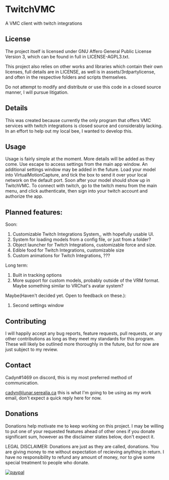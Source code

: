 # TwitchVMC
A VMC client with twitch integrations

## License
The project itself is licensed under GNU Affero General Public License Version 3, which can be found in full in LICENSE-AGPL3.txt.

This project also relies on other works and libraries which contain their own licenses, full details are in LICENSE, as well is in assets/3rdpartylicense, and often in the respective folders and scripts themselves.

Do not attempt to modify and distribute or use this code in a closed source manner, I will pursue litigation.

## Details
This was created because currently the only program that offers VMC services with twitch integrations is closed source and considerably lacking. In an effort to help out my local bee, I wanted to develop this.

## Usage
Usage is fairly simple at the moment. More details will be added as they come.
Use escape to access settings from the main app window. An additional settings window may be added in the future.
Load your model into VirtualMotionCapture, and tick the box to send it over your local network on the default port. Soon after your model should show up in TwitchVMC.
To connect with twitch, go to the twitch menu from the main menu, and click authenticate, then sign into your twitch account and authorize the app.

## Planned features:
Soon:
1. Customizable Twitch Integrations System,, with hopefully usable UI.
2. System for loading models from a config file, or just from a folder?
3. Object launcher for Twitch Integrations, customizable force and size.
4. Edible food for Twitch Integrations, customizable size
5. Custom animations for Twitch Integrations, ???

Long term:
1. Built in tracking options 
2. More support for custom models, probably outside of the VRM format. Maybe something similar to VRChat's avatar system?

Maybe(Haven't decided yet. Open to feedback on these.):
1. Second settings window

## Contributing
I will happily accept any bug reports, feature requests, pull requests, or any other contributions as long as they meet my standards for this program. These will likely be outlined more thoroughly in the future, but for now are just subject to my review.

## Contact
Cadyn#1469 on discord, this is my most preferred method of communication.

cadyn@lunar.serealia.ca this is what I'm going to be using as my work email, don't expect a quick reply here for now.

## Donations
Donations help motivate me to keep working on this project. I may be willing to put one of your requested features ahead of other ones if you donate significant sum, however as the disclaimer states below, don't expect it.

LEGAL DISCLAIMER: Donations are just as they are called, donations. You are giving money to me without expectation of recieving anything in return. I have no responsibility to refund any amount of money, nor to give some special treatment to people who donate.

[![paypal](https://www.paypalobjects.com/en_US/i/btn/btn_donateCC_LG.gif)](https://www.paypal.com/donate?business=3NEU6BDLYLQR8&no_recurring=0&item_name=TwitchVMC+Development&currency_code=USD)

